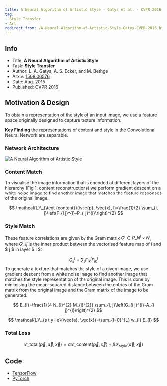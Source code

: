 ```yaml
---
title: A Neural Algorithm of Artistic Style - Gatys et al. - CVPR 2016
tag:
- Style Transfer
- Art
redirect_from: /A-Neural-Algorithm-of-Artistic-Style-Gatys-CVPR-2016.html
---
```



## Info
- Title: **A Neural Algorithm of Artistic Style**
- Task: **Style Transfer**
- Author: L. A. Gatys, A. S. Ecker, and M. Bethge
- Arxiv: [1508.06576](http://arxiv.org/abs/1508.06576)
- Date: Aug. 2015
- Published: CVPR 2016

## Motivation & Design

To obtain a representation of the style of an input image, we use a feature space originally designed to capture texture information.

**Key Finding**
the representations of content and style in the Convolutional Neural Network are separable.

<!-- more -->

### Network Architecture

![A Neural Algorithm of Artistic Style](https://i.imgur.com/uhDNbZk.png)

### Content Match
To visualise the image information that is encoded at different layers of the hierarchy (Fig 1, content reconstructions) we perform gradient descent on a white noise image to find another image that matches the feature responses of the original image.

$$
\mathcal{L}\_{\text {content}}(\vec{p}, \vec{x}, l)=\frac{1}{2} \sum_{i, j}\left(F_{i j}^{l}-P_{i j}^{l}\right)^{2}
$$

### Style Match
  These feature correlations are given by the Gram matrix $G^l \in R\_N^l×N^l$, where $G^l\_{ij}$ is the inner product between the vectorised feature map of $i$ and $ j $ in layer $ l $:


$$
G_{i j}^{l}=\sum_{k} F_{i k}^{l} F_{j k}^{l}
$$
To generate a texture that matches the style of a given image, we use gradient descent from a white noise image to find another image that matches the style representation of the original image. This is done by minimising the mean-squared distance between the entries of the Gram matrix from the original image and the Gram matrix of the image to be generated.

$$
E_{l}=\frac{1}{4 N_{l}^{2} M_{l}^{2}} \sum_{i, j}\left(G_{i j}^{l}-A_{i j}^{l}\right)^{2}
$$

$$
\mathcal{L}\_{s t y l e}(\vec{a}, \vec{x})=\sum_{l=0}^{L} w_{l} E_{l}
$$


### Total Loss

$$
\mathcal{L}\_{\text {total}}(\vec{p}, \vec{a}, \vec{x})=\alpha \mathcal{L}\_{\text {content}}(\vec{p}, \vec{x})+\beta \mathcal{L}_{\text {style}}(\vec{a}, \vec{x})
$$

## Code
- [TensorFlow](https://github.com/anishathalye/neural-style)
- [PyTorch](https://github.com/pytorch/examples/tree/master/fast_neural_style)



